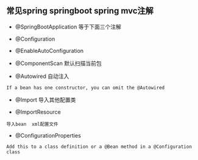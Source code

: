 ## 常见spring springboot spring mvc注解

* @SpringBootApplication            等于下面三个注解

* @Configuration

* @EnableAutoConfiguration 

* @ComponentScan            默认扫描当前包

* @Autowired                自动注入
 ```text
 If a bean has one constructor, you can omit the @Autowired
 ```

* @Import           导入其他配置类

* @ImportResource 
```text
导入bean  xml配置文件
```
* @ConfigurationProperties 
```text
Add this to a class definition or a @Bean method in a @Configuration class 
```
